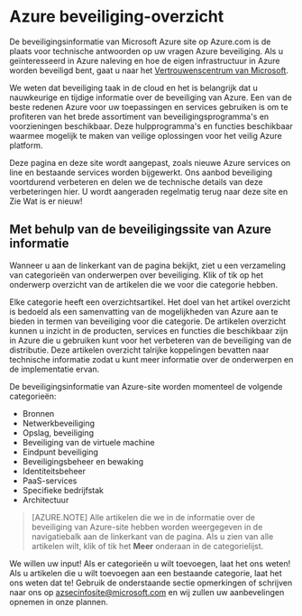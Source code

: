<properties
   pageTitle="Azure-overzicht | Microsoft Azure"
   description="De beveiligingsinformatie van Microsoft Azure site op Azure.com is de plaats voor technische antwoorden op uw vragen Azure beveiliging."
   services="security"
   documentationCenter="na"
   authors="TomShinder"
   manager="MBaldwin"
   editor="TomSh"/>

<tags
   ms.service="security"
   ms.devlang="na"
   ms.topic="article"
   ms.tgt_pltfrm="na"
   ms.workload="na"
   ms.date="08/09/2016"
   ms.author="terrylan"/>

# <a name="azure-security-overview"></a>Azure beveiliging-overzicht

De beveiligingsinformatie van Microsoft Azure site op Azure.com is de plaats voor technische antwoorden op uw vragen Azure beveiliging. Als u geïnteresseerd in Azure naleving en hoe de eigen infrastructuur in Azure worden beveiligd bent, gaat u naar het [Vertrouwenscentrum van Microsoft](https://www.microsoft.com/TrustCenter/default.aspx).

We weten dat beveiliging taak in de cloud en het is belangrijk dat u nauwkeurige en tijdige informatie over de beveiliging van Azure. Een van de beste redenen Azure voor uw toepassingen en services gebruiken is om te profiteren van het brede assortiment van beveiligingsprogramma's en voorzieningen beschikbaar. Deze hulpprogramma's en functies beschikbaar waarmee mogelijk te maken van veilige oplossingen voor het veilig Azure platform.

Deze pagina en deze site wordt aangepast, zoals nieuwe Azure services on line en bestaande services worden bijgewerkt. Ons aanbod beveiliging voortdurend verbeteren en delen we de technische details van deze verbeteringen hier. U wordt aangeraden regelmatig terug naar deze site en Zie Wat is er nieuw!

## <a name="using-the-azure-security-information-site"></a>Met behulp van de beveiligingssite van Azure informatie
Wanneer u aan de linkerkant van de pagina bekijkt, ziet u een verzameling van categorieën van onderwerpen over beveiliging. Klik of tik op het onderwerp overzicht van de artikelen die we voor die categorie hebben.

Elke categorie heeft een overzichtsartikel. Het doel van het artikel overzicht is bedoeld als een samenvatting van de mogelijkheden van Azure aan te bieden in termen van beveiliging voor die categorie. De artikelen overzicht kunnen u inzicht in de producten, services en functies die beschikbaar zijn in Azure die u gebruiken kunt voor het verbeteren van de beveiliging van de distributie. Deze artikelen overzicht talrijke koppelingen bevatten naar technische informatie zodat u kunt meer informatie over de onderwerpen en de implementatie ervan.

De beveiligingsinformatie van Azure-site worden momenteel de volgende categorieën:

- Bronnen
- Netwerkbeveiliging
- Opslag, beveiliging
- Beveiliging van de virtuele machine
- Eindpunt beveiliging
- Beveiligingsbeheer en bewaking
- Identiteitsbeheer
- PaaS-services
- Specifieke bedrijfstak
- Architectuur

> [AZURE.NOTE] Alle artikelen die we in de informatie over de beveiliging van Azure-site hebben worden weergegeven in de navigatiebalk aan de linkerkant van de pagina. Als u zien van alle artikelen wilt, klik of tik het **Meer** onderaan in de categorielijst.

We willen uw input! Als er categorieën u wilt toevoegen, laat het ons weten! Als u artikelen die u wilt toevoegen aan een bestaande categorie, laat het ons weten dat te! Gebruik de onderstaande sectie opmerkingen of schrijven naar ons op [azsecinfosite@microsoft.com](mailto:azsecinfosite@microsoft.com) en wij zullen uw aanbevelingen opnemen in onze plannen.

